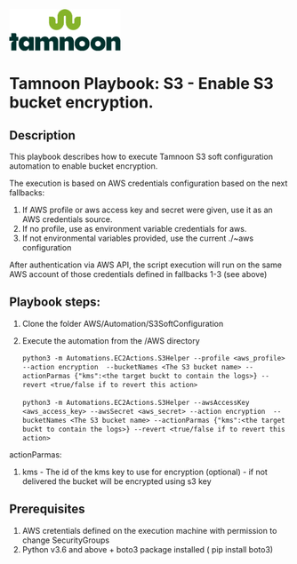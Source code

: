 
<img src="../../images/icons/Tamnoon.png" width="200"/>

# Tamnoon Playbook: S3 - Enable S3 bucket encryption.

## Description
This playbook describes how to execute Tamnoon S3 soft configuration automation to enable bucket encryption.

The execution is based on AWS credentials configuration based on the next fallbacks:
1. If AWS profile or aws access key and secret were given, use it as an AWS credentials source.
2. If no profile, use as environment variable credentials for aws.
3. If not environmental variables provided, use the current ./~aws configuration

After authentication via AWS API, the script execution will run on the same AWS account of those credentials defined in fallbacks 1-3 (see above)

## Playbook steps:
1. Clone the folder AWS/Automation/S3SoftConfiguration
2. Execute the automation from the /AWS directory

       python3 -m Automations.EC2Actions.S3Helper --profile <aws_profile> --action encryption  --bucketNames <The S3 bucket name> --actionParmas {"kms":<the target buckt to contain the logs>} --revert <true/false if to revert this action>

       python3 -m Automations.EC2Actions.S3Helper --awsAccessKey <aws_access_key> --awsSecret <aws_secret> --action encryption  --bucketNames <The S3 bucket name> --actionParmas {"kms":<the target buckt to contain the logs>} --revert <true/false if to revert this action>

actionParmas:
1. kms - The id of the kms key to use for encryption (optional) - if not delivered the bucket will be encrypted using s3 key
## Prerequisites 
1. AWS cretentials defined on the execution machine with permission to change SecurityGroups
2. Python v3.6  and above + boto3 package installed ( pip install boto3)


